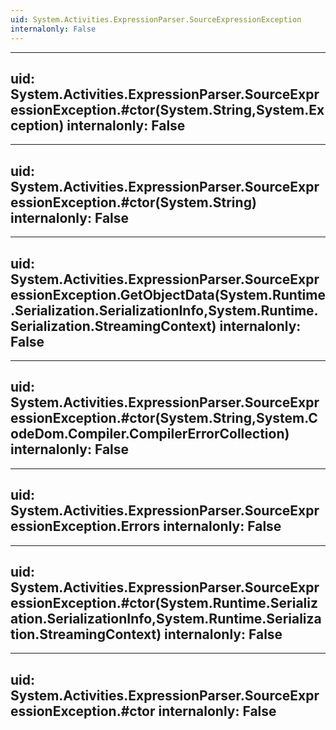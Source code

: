 ```yaml
---
uid: System.Activities.ExpressionParser.SourceExpressionException
internalonly: False
---
```


---
uid: System.Activities.ExpressionParser.SourceExpressionException.#ctor(System.String,System.Exception)
internalonly: False
---

---
uid: System.Activities.ExpressionParser.SourceExpressionException.#ctor(System.String)
internalonly: False
---

---
uid: System.Activities.ExpressionParser.SourceExpressionException.GetObjectData(System.Runtime.Serialization.SerializationInfo,System.Runtime.Serialization.StreamingContext)
internalonly: False
---

---
uid: System.Activities.ExpressionParser.SourceExpressionException.#ctor(System.String,System.CodeDom.Compiler.CompilerErrorCollection)
internalonly: False
---

---
uid: System.Activities.ExpressionParser.SourceExpressionException.Errors
internalonly: False
---

---
uid: System.Activities.ExpressionParser.SourceExpressionException.#ctor(System.Runtime.Serialization.SerializationInfo,System.Runtime.Serialization.StreamingContext)
internalonly: False
---

---
uid: System.Activities.ExpressionParser.SourceExpressionException.#ctor
internalonly: False
---
